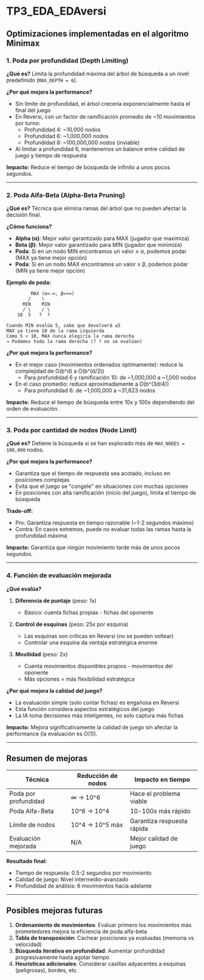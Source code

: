 # TP3_EDA_EDAversi

## Optimizaciones implementadas en el algoritmo Minimax

### 1. Poda por profundidad (Depth Limiting)

**¿Qué es?**
Limita la profundidad máxima del árbol de búsqueda a un nivel predefinido (`MAX_DEPTH = 6`).

**¿Por qué mejora la performance?**
- Sin límite de profundidad, el árbol crecería exponencialmente hasta el final del juego
- En Reversi, con un factor de ramificación promedio de ~10 movimientos por turno:
  - Profundidad 4: ~10,000 nodos
  - Profundidad 6: ~1,000,000 nodos
  - Profundidad 8: ~100,000,000 nodos (inviable)
- Al limitar a profundidad 6, mantenemos un balance entre calidad de juego y tiempo de respuesta

**Impacto:** Reduce el tiempo de búsqueda de infinito a unos pocos segundos.

---

### 2. Poda Alfa-Beta (Alpha-Beta Pruning)

**¿Qué es?**
Técnica que elimina ramas del árbol que no pueden afectar la decisión final.

**¿Cómo funciona?**
- **Alpha (α)**: Mejor valor garantizado para MAX (jugador que maximiza)
- **Beta (β)**: Mejor valor garantizado para MIN (jugador que minimiza)
- **Poda**: Si en un nodo MIN encontramos un valor ≤ α, podemos podar (MAX ya tiene mejor opción)
- **Poda**: Si en un nodo MAX encontramos un valor ≥ β, podemos podar (MIN ya tiene mejor opción)

**Ejemplo de poda:**
```
         MAX (α=-∞, β=+∞)
        /    \
      MIN    MIN
      / \    / \
    10  5   ?  ?
    
Cuando MIN evalúa 5, sabe que devolverá ≤5
MAX ya tiene 10 de la rama izquierda
Como 5 < 10, MAX nunca elegiría la rama derecha
→ Podamos toda la rama derecha (? ? no se evalúan)
```

**¿Por qué mejora la performance?**
- En el mejor caso (movimientos ordenados óptimamente): reduce la complejidad de O(b^d) a O(b^(d/2))
  - Para profundidad 6 y ramificación 10: de ~1,000,000 a ~1,000 nodos
- En el caso promedio: reduce aproximadamente a O(b^(3d/4))
  - Para profundidad 6: de ~1,000,000 a ~31,623 nodos

**Impacto:** Reduce el tiempo de búsqueda entre 10x y 100x dependiendo del orden de evaluación.

---

### 3. Poda por cantidad de nodos (Node Limit)

**¿Qué es?**
Detiene la búsqueda si se han explorado más de `MAX_NODES = 100,000` nodos.

**¿Por qué mejora la performance?**
- Garantiza que el tiempo de respuesta sea acotado, incluso en posiciones complejas
- Evita que el juego se "congele" en situaciones con muchas opciones
- En posiciones con alta ramificación (inicio del juego), limita el tiempo de búsqueda

**Trade-off:**
- Pro: Garantiza respuesta en tiempo razonable (~1-2 segundos máximo)
- Contra: En casos extremos, puede no evaluar todas las ramas hasta la profundidad máxima

**Impacto:** Garantiza que ningún movimiento tarde más de unos pocos segundos.

---

### 4. Función de evaluación mejorada

**¿Qué evalúa?**

1. **Diferencia de puntaje** (peso: 1x)
   - Básico: cuenta fichas propias - fichas del oponente
   
2. **Control de esquinas** (peso: 25x por esquina)
   - Las esquinas son críticas en Reversi (no se pueden voltear)
   - Controlar una esquina da ventaja estratégica enorme
   
3. **Movilidad** (peso: 2x)
   - Cuenta movimientos disponibles propios - movimientos del oponente
   - Más opciones = más flexibilidad estratégica

**¿Por qué mejora la calidad del juego?**
- La evaluación simple (solo contar fichas) es engañosa en Reversi
- Esta función considera aspectos estratégicos del juego
- La IA toma decisiones más inteligentes, no solo captura más fichas

**Impacto:** Mejora significativamente la calidad de juego sin afectar la performance (la evaluación es O(1)).

---

## Resumen de mejoras

| Técnica | Reducción de nodos | Impacto en tiempo |
|---------|-------------------|-------------------|
| Poda por profundidad | ∞ → 10^6 | Hace el problema viable |
| Poda Alfa-Beta | 10^6 → 10^4 | 10-100x más rápido |
| Límite de nodos | 10^4 → 10^5 máx | Garantiza respuesta rápida |
| Evaluación mejorada | N/A | Mejor calidad de juego |

**Resultado final:** 
- Tiempo de respuesta: 0.5-2 segundos por movimiento
- Calidad de juego: Nivel intermedio-avanzado
- Profundidad de análisis: 6 movimientos hacia adelante

---

## Posibles mejoras futuras

1. **Ordenamiento de movimientos**: Evaluar primero los movimientos más prometedores mejora la eficiencia de poda alfa-beta
2. **Tabla de transposición**: Cachear posiciones ya evaluadas (memoria vs velocidad)
3. **Búsqueda iterativa en profundidad**: Aumentar profundidad progresivamente hasta agotar tiempo
4. **Heurísticas adicionales**: Considerar casillas adyacentes a esquinas (peligrosas), bordes, etc.